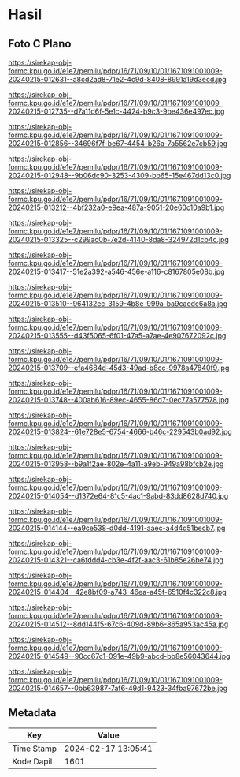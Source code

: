 # Hasil

## Foto C Plano

https://sirekap-obj-formc.kpu.go.id/e1e7/pemilu/pdpr/16/71/09/10/01/1671091001009-20240215-012631--a8cd2ad8-71e2-4c9d-8408-8991a19d3ecd.jpg

https://sirekap-obj-formc.kpu.go.id/e1e7/pemilu/pdpr/16/71/09/10/01/1671091001009-20240215-012735--d7a11d6f-5e1c-4424-b9c3-9be436e497ec.jpg

https://sirekap-obj-formc.kpu.go.id/e1e7/pemilu/pdpr/16/71/09/10/01/1671091001009-20240215-012856--34696f7f-be67-4454-b26a-7a5562e7cb59.jpg

https://sirekap-obj-formc.kpu.go.id/e1e7/pemilu/pdpr/16/71/09/10/01/1671091001009-20240215-012948--9b06dc90-3253-4309-bb65-15e467dd13c0.jpg

https://sirekap-obj-formc.kpu.go.id/e1e7/pemilu/pdpr/16/71/09/10/01/1671091001009-20240215-013212--4bf232a0-e9ea-487a-9051-20e60c10a9b1.jpg

https://sirekap-obj-formc.kpu.go.id/e1e7/pemilu/pdpr/16/71/09/10/01/1671091001009-20240215-013325--c299ac0b-7e2d-4140-8da8-324972d1cb4c.jpg

https://sirekap-obj-formc.kpu.go.id/e1e7/pemilu/pdpr/16/71/09/10/01/1671091001009-20240215-013417--51e2a392-a546-456e-a116-c8167805e08b.jpg

https://sirekap-obj-formc.kpu.go.id/e1e7/pemilu/pdpr/16/71/09/10/01/1671091001009-20240215-013510--964132ec-3159-4b8e-999a-ba9caedc6a8a.jpg

https://sirekap-obj-formc.kpu.go.id/e1e7/pemilu/pdpr/16/71/09/10/01/1671091001009-20240215-013555--d43f5065-6f01-47a5-a7ae-4e907672092c.jpg

https://sirekap-obj-formc.kpu.go.id/e1e7/pemilu/pdpr/16/71/09/10/01/1671091001009-20240215-013709--efa4684d-45d3-49ad-b8cc-9978a47840f9.jpg

https://sirekap-obj-formc.kpu.go.id/e1e7/pemilu/pdpr/16/71/09/10/01/1671091001009-20240215-013748--400ab616-89ec-4655-86d7-0ec77a577578.jpg

https://sirekap-obj-formc.kpu.go.id/e1e7/pemilu/pdpr/16/71/09/10/01/1671091001009-20240215-013824--61e728e5-6754-4666-b46c-229543b0ad92.jpg

https://sirekap-obj-formc.kpu.go.id/e1e7/pemilu/pdpr/16/71/09/10/01/1671091001009-20240215-013958--b9a1f2ae-802e-4a11-a9eb-949a98bfcb2e.jpg

https://sirekap-obj-formc.kpu.go.id/e1e7/pemilu/pdpr/16/71/09/10/01/1671091001009-20240215-014054--d1372e64-81c5-4ac1-9abd-83dd8628d740.jpg

https://sirekap-obj-formc.kpu.go.id/e1e7/pemilu/pdpr/16/71/09/10/01/1671091001009-20240215-014144--ea9ce538-d0dd-4191-aaec-a4d4d51becb7.jpg

https://sirekap-obj-formc.kpu.go.id/e1e7/pemilu/pdpr/16/71/09/10/01/1671091001009-20240215-014321--ca6fddd4-cb3e-4f2f-aac3-61b85e26be74.jpg

https://sirekap-obj-formc.kpu.go.id/e1e7/pemilu/pdpr/16/71/09/10/01/1671091001009-20240215-014404--42e8bf09-a743-46ea-a45f-6510f4c322c8.jpg

https://sirekap-obj-formc.kpu.go.id/e1e7/pemilu/pdpr/16/71/09/10/01/1671091001009-20240215-014512--8dd144f5-67c6-409d-89b6-865a953ac45a.jpg

https://sirekap-obj-formc.kpu.go.id/e1e7/pemilu/pdpr/16/71/09/10/01/1671091001009-20240215-014549--90cc67c1-091e-49b9-abcd-bb8e56043644.jpg

https://sirekap-obj-formc.kpu.go.id/e1e7/pemilu/pdpr/16/71/09/10/01/1671091001009-20240215-014657--0bb63987-7af6-49d1-9423-34fba97672be.jpg


## Metadata

| Key        | Value               |
| ---------- | ------------------- |
| Time Stamp | 2024-02-17 13:05:41 |
| Kode Dapil | 1601                |



